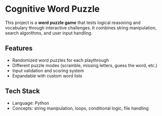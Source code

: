 # Cognitive Word Puzzle  

This project is a **word puzzle game** that tests logical reasoning and vocabulary through interactive challenges. It combines string manipulation, search algorithms, and user input handling.  

## Features  
- Randomized word puzzles for each playthrough  
- Different puzzle modes (scramble, missing letters, guess the word, etc.)  
- Input validation and scoring system  
- Expandable with custom word lists  

## Tech Stack  
- Language: Python 
- Concepts: string manipulation, loops, conditional logic, file handling  
